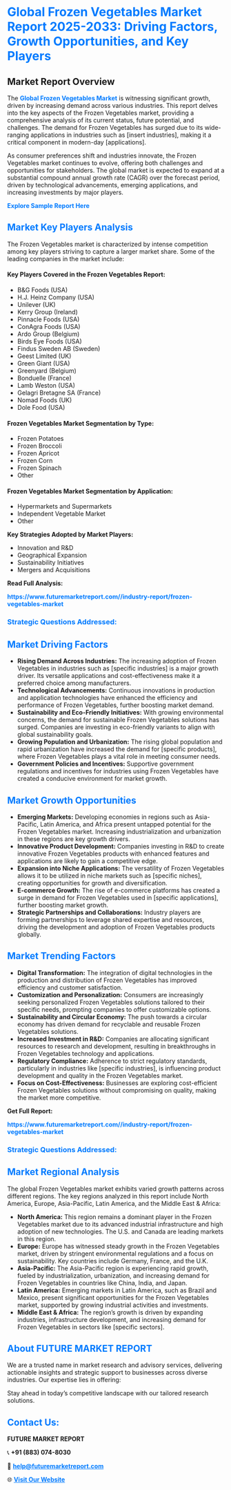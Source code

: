<h1 style="color: #007BFF;">Global Frozen Vegetables Market Report 2025-2033: Driving Factors, Growth Opportunities, and Key Players</h1>

<section id="overview">
<h2>Market Report Overview</h2>
<p>The <a href="https://www.futuremarketreport.com//industry-report/frozen-vegetables-market" style="color: #007BFF; text-decoration: none;"><strong>Global Frozen Vegetables Market</strong></a> is witnessing significant growth, driven by increasing demand across various industries. This report delves into the key aspects of the Frozen Vegetables market, providing a comprehensive analysis of its current status, future potential, and challenges. The demand for Frozen Vegetables has surged due to its wide-ranging applications in industries such as [insert industries], making it a critical component in modern-day [applications].</p>
<p>As consumer preferences shift and industries innovate, the Frozen Vegetables market continues to evolve, offering both challenges and opportunities for stakeholders. The global market is expected to expand at a substantial compound annual growth rate (CAGR) over the forecast period, driven by technological advancements, emerging applications, and increasing investments by major players.</p>
</section>

<section id="overview">
<p><a href="https://www.futuremarketreport.com//request-sample/reportId=90999" style="color: #007BFF; text-decoration: none;"><strong>Explore Sample Report Here</strong></a></p>
</section>

<section id="key-players">
<h2 style="color: #007BFF;">Market Key Players Analysis</h2>
<p>The Frozen Vegetables market is characterized by intense competition among key players striving to capture a larger market share. Some of the leading companies in the market include:</p>
<h4>Key Players Covered in the Frozen Vegetables Report:</h4>
<ul><li>B&amp;G Foods (USA)</li><li>H.J. Heinz Company (USA)</li><li>Unilever (UK)</li><li>Kerry Group (Ireland)</li><li>Pinnacle Foods (USA)</li><li>ConAgra Foods (USA)</li><li>Ardo Group (Belgium)</li><li>Birds Eye Foods (USA)</li><li>Findus Sweden AB (Sweden)</li><li>Geest Limited (UK)</li><li>Green Giant (USA)</li><li>Greenyard (Belgium)</li><li>Bonduelle (France)</li><li>Lamb Weston (USA)</li><li>Gelagri Bretagne SA (France)</li><li>Nomad Foods (UK)</li><li>Dole Food (USA)</li></ul>
<h4>Frozen Vegetables Market Segmentation by Type:</h4>
<ul><li>Frozen Potatoes</li><li>Frozen Broccoli</li><li>Frozen Apricot</li><li>Frozen Corn</li><li>Frozen Spinach</li><li>Other</li></ul>

<h4>Frozen Vegetables Market Segmentation by Application:</h4>
<ul><li>Hypermarkets and Supermarkets</li><li>Independent Vegetable Market</li><li>Other</li></ul>
<p><strong>Key Strategies Adopted by Market Players:</strong></p>
<ul>
<li>Innovation and R&D</li>
<li>Geographical Expansion</li>
<li>Sustainability Initiatives</li>
<li>Mergers and Acquisitions</li>
</ul>
</section>

<section>
<p><strong>Read Full Analysis: </strong></p><a href="https://www.futuremarketreport.com//industry-report/frozen-vegetables-market" style="color: #007BFF; text-decoration: none;"><strong>https://www.futuremarketreport.com//industry-report/frozen-vegetables-market</strong></a>
<h3 style="color: #007BFF;">Strategic Questions Addressed:</h3>
</section>

<section id="driving-factors">
<h2 style="color: #007BFF;">Market Driving Factors</h2>
<ul>
<li><strong>Rising Demand Across Industries:</strong> The increasing adoption of Frozen Vegetables in industries such as [specific industries] is a major growth driver. Its versatile applications and cost-effectiveness make it a preferred choice among manufacturers.</li>
<li><strong>Technological Advancements:</strong> Continuous innovations in production and application technologies have enhanced the efficiency and performance of Frozen Vegetables, further boosting market demand.</li>
<li><strong>Sustainability and Eco-Friendly Initiatives:</strong> With growing environmental concerns, the demand for sustainable Frozen Vegetables solutions has surged. Companies are investing in eco-friendly variants to align with global sustainability goals.</li>
<li><strong>Growing Population and Urbanization:</strong> The rising global population and rapid urbanization have increased the demand for [specific products], where Frozen Vegetables plays a vital role in meeting consumer needs.</li>
<li><strong>Government Policies and Incentives:</strong> Supportive government regulations and incentives for industries using Frozen Vegetables have created a conducive environment for market growth.</li>
</ul>
</section>

<section id="growth-opportunities">
<h2 style="color: #007BFF;">Market Growth Opportunities</h2>
<ul>
<li><strong>Emerging Markets:</strong> Developing economies in regions such as Asia-Pacific, Latin America, and Africa present untapped potential for the Frozen Vegetables market. Increasing industrialization and urbanization in these regions are key growth drivers.</li>
<li><strong>Innovative Product Development:</strong> Companies investing in R&D to create innovative Frozen Vegetables products with enhanced features and applications are likely to gain a competitive edge.</li>
<li><strong>Expansion into Niche Applications:</strong> The versatility of Frozen Vegetables allows it to be utilized in niche markets such as [specific niches], creating opportunities for growth and diversification.</li>
<li><strong>E-commerce Growth:</strong> The rise of e-commerce platforms has created a surge in demand for Frozen Vegetables used in [specific applications], further boosting market growth.</li>
<li><strong>Strategic Partnerships and Collaborations:</strong> Industry players are forming partnerships to leverage shared expertise and resources, driving the development and adoption of Frozen Vegetables products globally.</li>
</ul>
</section>

<section id="trending-factors">
<h2 style="color: #007BFF;">Market Trending Factors</h2>
<ul>
<li><strong>Digital Transformation:</strong> The integration of digital technologies in the production and distribution of Frozen Vegetables has improved efficiency and customer satisfaction.</li>
<li><strong>Customization and Personalization:</strong> Consumers are increasingly seeking personalized Frozen Vegetables solutions tailored to their specific needs, prompting companies to offer customizable options.</li>
<li><strong>Sustainability and Circular Economy:</strong> The push towards a circular economy has driven demand for recyclable and reusable Frozen Vegetables solutions.</li>
<li><strong>Increased Investment in R&D:</strong> Companies are allocating significant resources to research and development, resulting in breakthroughs in Frozen Vegetables technology and applications.</li>
<li><strong>Regulatory Compliance:</strong> Adherence to strict regulatory standards, particularly in industries like [specific industries], is influencing product development and quality in the Frozen Vegetables market.</li>
<li><strong>Focus on Cost-Effectiveness:</strong> Businesses are exploring cost-efficient Frozen Vegetables solutions without compromising on quality, making the market more competitive.</li>
</ul>
</section>

<section>
<p><strong>Get Full Report: </strong></p><a href="https://www.futuremarketreport.com//industry-report/frozen-vegetables-market" style="color: #007BFF; text-decoration: none;"><strong>https://www.futuremarketreport.com//industry-report/frozen-vegetables-market</strong></a>
<h3 style="color: #007BFF;">Strategic Questions Addressed:</h3>
</section>


<section id="regional-analysis">
<h2 style="color: #007BFF;">Market Regional Analysis</h2>
<p>The global Frozen Vegetables market exhibits varied growth patterns across different regions. The key regions analyzed in this report include North America, Europe, Asia-Pacific, Latin America, and the Middle East & Africa:</p>
<ul>
<li><strong>North America:</strong> This region remains a dominant player in the Frozen Vegetables market due to its advanced industrial infrastructure and high adoption of new technologies. The U.S. and Canada are leading markets in this region.</li>
<li><strong>Europe:</strong> Europe has witnessed steady growth in the Frozen Vegetables market, driven by stringent environmental regulations and a focus on sustainability. Key countries include Germany, France, and the U.K.</li>
<li><strong>Asia-Pacific:</strong> The Asia-Pacific region is experiencing rapid growth, fueled by industrialization, urbanization, and increasing demand for Frozen Vegetables in countries like China, India, and Japan.</li>
<li><strong>Latin America:</strong> Emerging markets in Latin America, such as Brazil and Mexico, present significant opportunities for the Frozen Vegetables market, supported by growing industrial activities and investments.</li>
<li><strong>Middle East & Africa:</strong> The region’s growth is driven by expanding industries, infrastructure development, and increasing demand for Frozen Vegetables in sectors like [specific sectors].</li>
</ul>
</section>

<footer>
<h2 style="color: #007BFF;">About FUTURE MARKET REPORT</h2>
<p>We are a trusted name in market research and advisory services, delivering actionable insights and strategic support to businesses across diverse industries. Our expertise lies in offering:</p>

<p>Stay ahead in today’s competitive landscape with our tailored research solutions.</p>

<h2 style="color: #007BFF;">Contact Us:</h2>
<p><strong>FUTURE MARKET REPORT</strong></p>
<p>📞 <strong>+91 (883) 074-8030</strong></p>
<p>📧 <strong><a href="mailto:help@futuremarketreport.com" style="color: #007BFF;">help@futuremarketreport.com</a></strong></p>
<p>🌐 <strong><a href="https://www.futuremarketreport.com/" style="color: #007BFF;">Visit Our Website</a></strong></p>
</footer>